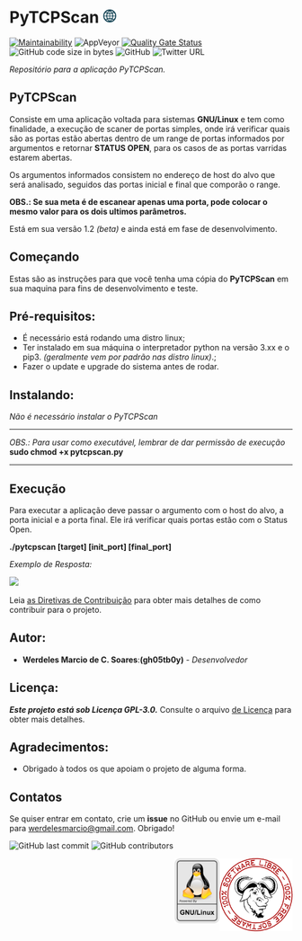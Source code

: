 # PyTCPScan <img src="https://github.com/werdelesmarcio/PyTCPScan/blob/main/Images/icon.png" width=25> 

[![Maintainability](https://api.codeclimate.com/v1/badges/3629bc037bdc9dbf4b71/maintainability)](https://codeclimate.com/github/werdelesmarcio/PyTCPScan/maintainability) <img alt="AppVeyor" src="https://img.shields.io/appveyor/ci/werdelesmarcio/PyTCPScan"> [![Quality Gate Status](https://sonarcloud.io/api/project_badges/measure?project=werdelesmarcio_PyTCPScan&metric=alert_status)](https://sonarcloud.io/dashboard?id=werdelesmarcio_PyTCPScan) <img alt="GitHub code size in bytes" src="https://img.shields.io/github/languages/code-size/werdelesmarcio/PyTCPScan"> <img alt="GitHub" src="https://img.shields.io/github/license/werdelesmarcio/PyTCPScan"> <img alt="Twitter URL" src="https://img.shields.io/twitter/url/https/twitter.com/ScorpionInc?style=social">

_Repositório para a aplicação PyTCPScan._

## PyTCPScan
Consiste em uma aplicação voltada para sistemas **GNU/Linux** e tem como finalidade, a 
execução de scaner de portas simples, onde irá verificar quais são as portas estão abertas 
dentro de um range de portas informados por argumentos e retornar **STATUS OPEN**, para os 
casos de as portas varridas estarem abertas. 

Os argumentos informados consistem no endereço de host do alvo que será analisado, seguidos 
das portas inicial e final que comporão o range.

**OBS.: Se sua meta é de escanear apenas uma porta, pode colocar o mesmo valor para 
os dois ultimos parâmetros.**

Está em sua versão 1.2 _(beta)_ e ainda está em fase de desenvolvimento.

## Começando
Estas são as instruções para que você tenha uma cópia do **PyTCPScan** em sua maquina para fins 
de desenvolvimento e teste.

## Pré-requisitos:
* É necessário está rodando uma distro linux;
* Ter instalado em sua máquina o interpretador python na versão 3.xx e o pip3. _(geralmente vem por padrão nas distro linux)_.;
* Fazer o update e upgrade do sistema antes de rodar.

## Instalando:
_Não é necessário instalar o PyTCPScan_

---

_OBS.: Para usar como executável, lembrar de dar permissão de execução_
**sudo chmod +x pytcpscan.py**

---

## Execução 
Para executar a aplicação deve passar o argumento com o host do alvo, a porta inicial
e a porta final. Ele irá verificar quais portas estão com o Status Open.

**./pytcpscan  [target] [init_port] [final_port]**

_Exemplo de Resposta:_

<img src="https://github.com/werdelesmarcio/PyTCPScan-main/blob/master/Images/Capturar2.PNG">

Leia [as Diretivas de Contribuição](https://github.com/werdelesmarcio/PyTCPScan/blob/master/Archives/CONTRIBUTING.md) para obter mais detalhes de como contribuir para o projeto.

## Autor:
* **Werdeles Marcio de C. Soares**:**(gh05tb0y)** - _Desenvolvedor_

## Licença: 
***Este projeto está sob Licença GPL-3.0.***
Consulte o arquivo [de Licença](https://github.com/werdelesmarcio/PyTCPScan/blob/master/Archives/LICENSE) para obter mais detalhes.

## Agradecimentos:
* Obrigado à todos os que apoiam o projeto de alguma forma.

## Contatos
Se quiser entrar em contato, crie um **issue** no GitHub ou envie um e-mail para werdelesmarcio@gmail.com. Obrigado!

<img alt="GitHub last commit" src="https://img.shields.io/github/last-commit/werdelesmarcio/PyTCPScan?style=for-the-badge">   <img alt="GitHub contributors" src="https://img.shields.io/github/contributors/werdelesmarcio/PyTCPScan?style=for-the-badge">

<img src = "https://github.com/werdelesmarcio/PyTCPScan/blob/main/Images/SoftwareLivre.png?raw=true" width =130 align="Right">
<img src = "https://github.com/werdelesmarcio/PyTCPScan/blob/main/Images/PoweredByLinux.png?raw=true" width =80 align="Right">
